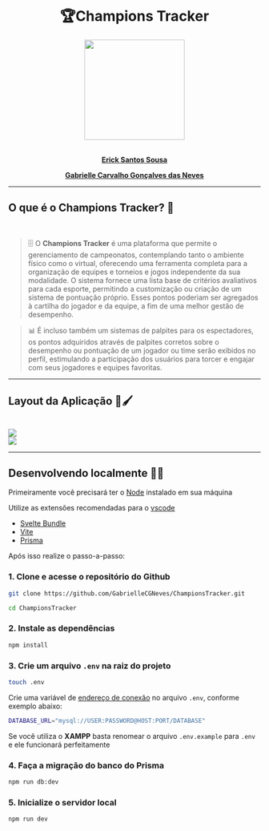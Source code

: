 <div align=center>
    <h1>🏆<b>Champions Tracker</b></h1>
</div>

<div align=center>
    <img src="https://files.catbox.moe/0n7o27.png" width=200>
</div>

</br>

<div align='center'>
    <strong>
        <p><a href='https://github.com/ericksantos12'>Erick Santos Sousa</a></p>
    </strong>
</div>
<div align='center'>
    <strong>
        <p><a href='https://github.com/GabrielleCGNeves'>Gabrielle Carvalho Gonçalves das Neves</a></p>
    </strong>
</div>

---
## O que é o <b>Champions Tracker?</b> 🤔

</br>

> 🗄️ O <b>Champions Tracker</b> é uma plataforma que permite o gerenciamento de campeonatos, contemplando tanto o ambiente físico como o virtual, oferecendo uma ferramenta completa para a organização de equipes e torneios e jogos independente da sua modalidade. O sistema fornece uma lista base de critérios avaliativos para cada esporte, permitindo a customização ou criação de um sistema de pontuação próprio. Esses pontos poderiam ser agregados à cartilha do jogador e da equipe, a fim de uma melhor gestão de desempenho.

> 📊 É incluso também um sistemas de palpites para os espectadores, os pontos adquiridos através de palpites corretos sobre o desempenho ou pontuação de um jogador ou time serão exibidos no perfil, estimulando a participação dos usuários para torcer e engajar com seus jogadores e equipes favoritas.

---

## Layout da Aplicação 🎨🖌️

</br>

<img src="https://files.catbox.moe/nqkxsv.png">

<div>
    <a href="https://www.figma.com/file/6gkSjps0gaKoABpzlxglg8/Champions-Tracker-Web?type=design&node-id=0%3A1&mode=design&t=r5LkAvlpF6jHtMlp-1"><img src="https://img.shields.io/badge/ver_mais-F24E1E?style=for-the-badge&logo=figma&logoColor=white"></a>
</div>

---

## Desenvolvendo localmente 👨‍💻
Primeiramente você precisará ter o [Node](https://nodejs.org) instalado em sua máquina

Utilize as extensões recomendadas para o [vscode](https://vscode.dev)
- [Svelte Bundle](https://marketplace.visualstudio.com/items?itemName=1YiB.svelte-bundle)
- [Vite](https://marketplace.visualstudio.com/items?itemName=antfu.vite)
- [Prisma](https://marketplace.visualstudio.com/items?itemName=Prisma.prisma)

Após isso realize o passo-a-passo:

### 1. Clone e acesse o repositório do Github
```bash
git clone https://github.com/GabrielleCGNeves/ChampionsTracker.git

cd ChampionsTracker
```

### 2. Instale as dependências
```bash
npm install
```

### 3. Crie um arquivo `.env` na raiz do projeto
```bash
touch .env
```
Crie uma variável de [endereço de conexão](https://www.prisma.io/docs/getting-started/setup-prisma/start-from-scratch/relational-databases/connect-your-database-typescript-postgresql) no arquivo `.env`, conforme exemplo abaixo:
```bash
DATABASE_URL="mysql://USER:PASSWORD@HOST:PORT/DATABASE"
```

Se você utiliza o **XAMPP** basta renomear o arquivo `.env.example` para `.env` e ele funcionará perfeitamente

### 4. Faça a migração do banco do Prisma
```bash
npm run db:dev
```


### 5. Inicialize o servidor local
```bash
npm run dev
```
